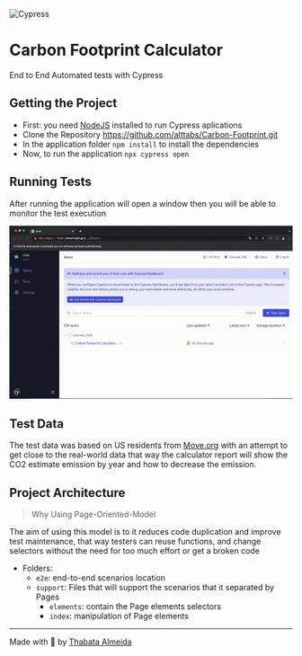 ![Cypress](https://www.cypress.io/static/8fb8a1db3cdc0b289fad927694ecb415/cypress-io-logo-social-share.png)
# Carbon Footprint Calculator
End to End Automated tests with Cypress

## Getting the Project
 - First: you need [NodeJS](https://nodejs.org/en/) installed to run Cypress aplications
 - Clone the Repository https://github.com/alttabs/Carbon-Footprint.git 
 - In the application folder `npm install` to install the dependencies
 - Now, to run the application `npx cypress open`

## Running Tests
After running the application will open a window then you will be able to monitor the test execution

![running.gif](running.gif)

## Test Data
The test data was based on US residents from [Move.org](https://www.move.org/utility-bills-101/) with an attempt to get close to the real-world data that way the calculator report will show the CO2 estimate emission by year and how to decrease the emission. 

## Project Architecture 
> Why Using Page-Oriented-Model

The aim of using this model is to it reduces code duplication and improve test maintenance, that way testers can reuse functions, and change selectors without the need for too much effort or get a broken code

- Folders: 
    - `e2e`: end-to-end scenarios location
    - `support`: Files that will support the scenarios that it separated by Pages
        - `elements`: contain the Page elements selectors
        - `index`: manipulation of Page elements

---
Made with 🌟 by [Thabata Almeida](https://www.linkedin.com/in/thabataalmeida/) 
